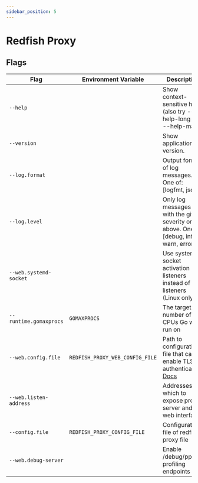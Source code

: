 ```yaml
---
sidebar_position: 5
---
```


# Redfish Proxy

## Flags

| Flag                   | Environment Variable               | Description                                                                                                                                                 | Default  |
|------------------------|------------------------------------|-------------------------------------------------------------------------------------------------------------------------------------------------------------|----------|
| `--help`               |                                    | Show context-sensitive help (also try --help-long and --help-man).                                                                                          |          |
| `--version`            |                                    | Show application version.                                                                                                                                   |          |
| `--log.format`         |                                    | Output format of log messages. One of: [logfmt, json]                                                                                                       | `logfmt` |
| `--log.level`          |                                    | Only log messages with the given severity or above. One of: [debug, info, warn, error]                                                                      | `info`   |
| `--web.systemd-socket` |                                    | Use systemd socket activation listeners instead of port listeners (Linux only).                                                                             | `false`  |
| `--runtime.gomaxprocs` | `GOMAXPROCS`                       | The target number of CPUs Go will run on                                                                                                                    | 1        |
| `--web.config.file`    | `REDFISH_PROXY_WEB_CONFIG_FILE` | Path to configuration file that can enable TLS or authentication. [Docs](https://github.com/prometheus/exporter-toolkit/blob/master/docs/web-configuration.md) |          |
| `--web.listen-address` |                                    | Addresses on which to expose proxy server and web interface.                                                                                                  | `:5000`  |
| `--config.file`        | `REDFISH_PROXY_CONFIG_FILE`     | Configuration file of redfish proxy file                                                                                                                 | `false`  |
| `--web.debug-server`                       |                                  | Enable /debug/pprof profiling endpoints                                                                                                                                                                                                                                                                                                                                     | `false`          |
